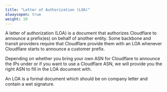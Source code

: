 ```yaml
---
title: "Letter of Authorization (LOA)"
alwaysopen: true
weight: 10
---
```

A letter of authorization (LOA) is a document that authorizes Cloudflare to announce a prefix(es) on behalf of another entity. Some backbone and transit providers require that Cloudflare provide them with an LOA whenever Cloudflare starts to announce a customer prefix.

Depending on whether you bring your own ASN for Cloudflare to announce the IPs under or if you want to use a Cloudflare ASN, we will provide you the right ASN to fill in the LOA document with.

An LOA is a formal document which should be on company letter and contain a wet signature.
